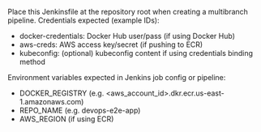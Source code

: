 
Place this Jenkinsfile at the repository root when creating a multibranch pipeline.
Credentials expected (example IDs):
- docker-credentials: Docker Hub user/pass (if using Docker Hub)
- aws-creds: AWS access key/secret (if pushing to ECR)
- kubeconfig: (optional) kubeconfig content if using credentials binding method

Environment variables expected in Jenkins job config or pipeline:
- DOCKER_REGISTRY (e.g. <aws_account_id>.dkr.ecr.us-east-1.amazonaws.com)
- REPO_NAME (e.g. devops-e2e-app)
- AWS_REGION (if using ECR)
